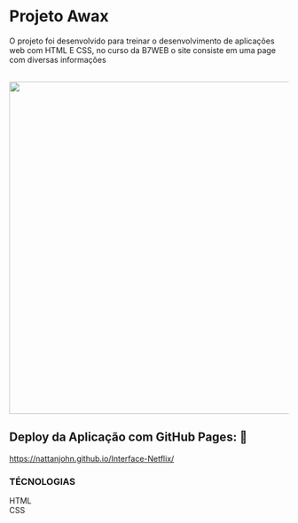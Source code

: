 # Projeto Awax



<p>O projeto foi desenvolvido para treinar o desenvolvimento de aplicações web com HTML E CSS, no curso da B7WEB
  o site consiste em uma page com diversas informações 
<p align ="center"><br/>
  <img width="600" src="assets/video/gif.gif">
  </p>
  
   ## Deploy da Aplicação com GitHub Pages: :dash:
https://nattanjohn.github.io/Interface-Netflix/
  
<h3>TÉCNOLOGIAS</h3>
  HTML</br>
  CSS</br>


  

